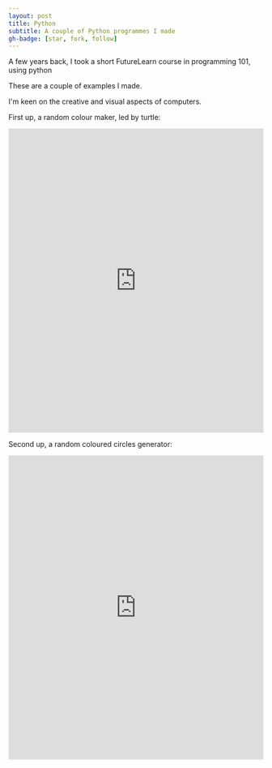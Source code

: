 ```yaml
---
layout: post
title: Python
subtitle: A couple of Python programmes I made
gh-badge: [star, fork, follow]
---
```


<p>A few years back, I took a short FutureLearn course in programming 101, using python</p>
<p>These are a couple of examples I made.</p>
<p>I'm keen on the creative and visual aspects of computers.</p>

<p>First up, a random colour maker, led by turtle:</p>

<iframe src="https://trinket.io/embed/python/aa549ac10b?outputOnly=true&start=result" width="100%" height="600" frameborder="0" marginwidth="0" marginheight="0" allowfullscreen></iframe>

<p>Second up, a random coloured circles generator:</p>


<iframe src="https://trinket.io/embed/python/46f0c76764?outputOnly=true&start=result" width="100%" height="600" frameborder="0" marginwidth="0" marginheight="0" allowfullscreen></iframe>



